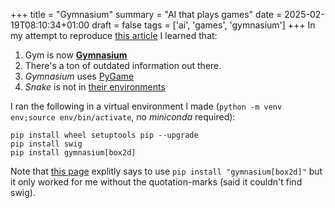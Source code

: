 +++
title = "Gymnasium"
summary = "AI that plays games"
date = 2025-02-19T08:10:34+01:00
draft = false
tags = ['ai', 'games', 'gymnasium']
+++
In my attempt to reproduce [this article](https://medium.com/towards-data-science/how-to-train-an-ai-to-play-any-game-f1489f3bc5c) I learned that:
1. Gym is now [**Gymnasium**](https://gymnasium.farama.org/)
2. There's a ton of outdated information out there.
3. *Gymnasium* uses [PyGame](https://www.pygame.org/news)
4. *Snake* is not in [their environments](https://gymnasium.farama.org/environments/classic_control/)

I ran the following in a virtual environment I made (`python -m venv env;source env/bin/activate`, no *miniconda* required):

```
pip install wheel setuptools pip --upgrade
pip install swig
pip install gymnasium[box2d]
```

Note that [this page](https://gymnasium.farama.org/introduction/basic_usage/) explitly says to use
`pip install "gymnasium[box2d]"` but it only worked for me without the quotation-marks (said it couldn't find swig).
